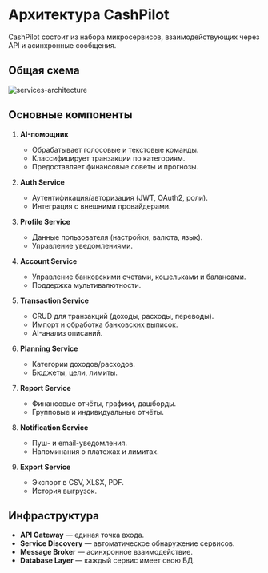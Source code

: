 # Архитектура CashPilot

CashPilot состоит из набора микросервисов, взаимодействующих через API и асинхронные сообщения.

## Общая схема
![services-architecture](diagrams/services-architecture.png)

## Основные компоненты
1. **AI-помощник**
   - Обрабатывает голосовые и текстовые команды.
   - Классифицирует транзакции по категориям.
   - Предоставляет финансовые советы и прогнозы.

2. **Auth Service**
   - Аутентификация/авторизация (JWT, OAuth2, роли).
   - Интеграция с внешними провайдерами.

3. **Profile Service**
   - Данные пользователя (настройки, валюта, язык).
   - Управление уведомлениями.

4. **Account Service**
   - Управление банковскими счетами, кошельками и балансами.
   - Поддержка мультивалютности.

5. **Transaction Service**
   - CRUD для транзакций (доходы, расходы, переводы).
   - Импорт и обработка банковских выписок.
   - AI-анализ описаний.

6. **Planning Service**
   - Категории доходов/расходов.
   - Бюджеты, цели, лимиты.

7. **Report Service**
   - Финансовые отчёты, графики, дашборды.
   - Групповые и индивидуальные отчёты.

8. **Notification Service**
   - Пуш- и email-уведомления.
   - Напоминания о платежах и лимитах.

9. **Export Service**
   - Экспорт в CSV, XLSX, PDF.
   - История выгрузок.

## Инфраструктура
- **API Gateway** — единая точка входа.
- **Service Discovery** — автоматическое обнаружение сервисов.
- **Message Broker** — асинхронное взаимодействие.
- **Database Layer** — каждый сервис имеет свою БД.
